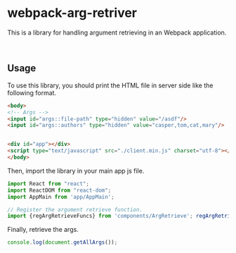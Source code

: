 # webpack-arg-retriver
This is a library for handling argument retrieving in an Webpack application.

<br/>

## Usage
To use this library, you should print the HTML file in server side like the following format.
```html
<body>
<!-- Args -->
<input id="args::file-path" type="hidden" value="/asdf"/>
<input id="args::authors" type="hidden" value="casper,tom,cat,mary"/>  


<div id="app"></div>
<script type="text/javascript" src="./client.min.js" charset="utf-8"></script>
</body>
```

Then, import the library in your main app js file.
```js
import React from "react";  
import ReactDOM from "react-dom";  
import AppMain from 'app/AppMain';

// Register the argument retrieve function.
import {regArgRetrieveFuncs} from 'components/ArgRetrieve'; regArgRetrieveFuncs(); 
```

Finally, retrieve the args.
```js
console.log(document.getAllArgs());
```

